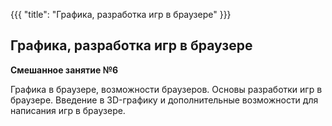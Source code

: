 {{{
	"title": "Графика, разработка игр в браузере"
}}}

## Графика, разработка игр в браузере
__Смешанное занятие №6__

Графика в браузере, возможности браузеров. Основы разработки игр в браузере. Введение в 3D-графику и дополнительные возможности для написания игр в браузере.
